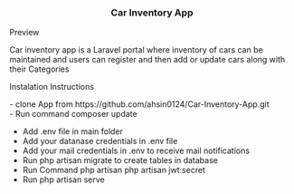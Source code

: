 <h3 align="center">Car Inventory App</h3>
<p>Preview </p>
Car inventory app is a Laravel portal where inventory of cars can be maintained and users can register and then add or update cars along with their Categories

<p>Instalation Instructions</p>
- clone App from https://github.com/ahsin0124/Car-Inventory-App.git<br>
- Run command composer update <br>

- Add .env file in main folder <br>
- Add your datanase credentials in .env file<br>
- Add your mail credentials in .env to receive mail notifications <br>
- Run php artisan migrate to create tables in database <br>
- Run Command php artisan php artisan jwt:secret <br>
- Run php artisan serve 
